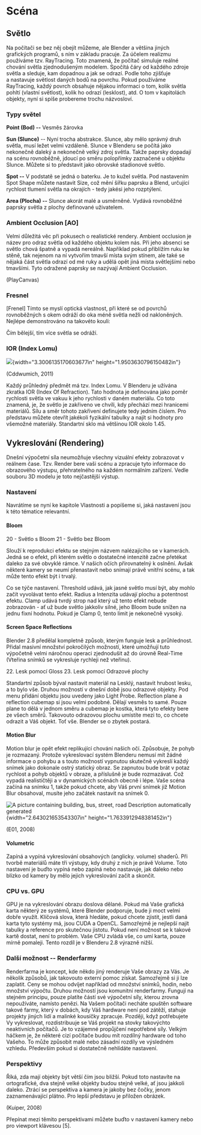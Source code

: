 # Scéna

## Světlo

Na počítači se bez něj obejít můžeme, ale Blender a většina jiných grafických programů, s ním v základu pracuje. Za účelem realizmu používáme tzv. RayTracing. Toto znamená, že počítač simuluje reálné chování světla zjednodušeným modelem. Spočítá čáry od každého zdroje světla a sleduje, kam dopadnou a jak se odrazí. Podle toho zjišťuje a nastavuje světlost daných bodů na povrchu. Pokud používáme RayTracing, každý povrch obsahuje nějakou informaci o tom, kolik světla pohltí (vlastní světlost), kolik ho odrazí (lesklost), atd. O tom v kapitolách objekty, nyní si spíše probereme trochu názvosloví.

### Typy světel

**Point (Bod) --** Vesměs žárovka

**Sun (Slunce)** -- Nyní trocha abstrakce. Slunce, aby mělo správný druh světla, musí ležet velmi vzdáleně. Slunce v Blenderu se počítá jako nekonečně daleký a nekonečně velký zdroj světla. Takže paprsky dopadají na scénu rovnoběžně, jdoucí po směru polopřímky zaznačené u objektu Slunce. Můžete si to představit jako obrovské stadionové světlo.

**Spot --** V podstatě se jedná o baterku. Je to kužel světla. Pod nastavením Spot Shape můžete nastavit Size, což mění šířku paprsku a Blend, určující rychlost tlumení světla na okrajích - tedy jakési jeho rozptýlení.

**Area (Plocha) --** Slunce akorát malé a usměrněné. Vydává rovnoběžné paprsky světla z plochy definované uživatelem.

### Ambient Occlusion \[AO\]

Velmi důležitá věc při pokusech o realistické rendery. Ambient occlusion je název pro odraz světla od každého objektu kolem nás. Při jeho absenci se světlo chová špatně a vypadá nereálně. Například pokud přiblížím ruku ke stěně, tak nejenom na ní vytvořím tmavší místa svým stínem, ale také se nějaká část světla odrazí od mé ruky a udělá opět jiná místa světlejšími nebo tmavšími. Tyto odražené paprsky se nazývají Ambient Occlusion.

(PlayCanvas)

### Fresnel

\[Frenel\] Tímto se myslí optická vlastnost, při které se od povrchů rovnoběžných s okem odráží do oka méně světla nežli od nakloněných. Nejlépe demonstrováno na takovéto kouli:

Čím bělejší, tím více světla se odráží.

### IOR (Index Lomu)

![](media/image24.png){width="3.3006135170603677in" height="1.9503630796150482in"}

(Cddwumich, 2011)

Každý průhledný předmět má tzv. Index Lomu. V Blenderu je užívána zkratka IOR (Index Of Refraction). Tato hodnota je definována jako poměr rychlosti světla ve vakuu k jeho rychlosti v daném materiálu. Co toto znamená, je, že světlo je zakřiveno ve chvíli, kdy přechází mezi hranicemi materiálů. Sílu a směr tohoto zakřivení definujete tedy jedním číslem. Pro představu můžete otevřít jakékoli fyzikální tabulky a najít si hodnoty pro všemožné materiály. Standartní sklo má většinou IOR okolo 1.45.

## Vykreslování (Rendering)

Dnešní výpočetní síla neumožňuje všechny vizuální efekty zobrazovat v reálnem čase. Tzv. Render bere vaši scénu a zpracuje tyto informace do obrazového výstupu, přehratelného na každém normálním zařízení. Vedle souboru 3D modelu je toto nejčastější výstup.

### Nastavení

Navrátíme se nyní ke kapitole Vlastnosti a popíšeme si, jaká nastavení jsou k této tématice relevantní.

#### Bloom

20 - Světlo s Bloom 21 - Světlo bez Bloom

Slouží k reprodukci efektu se stejným názvem nalézajícího se v kamerách. Jedná se o efekt, při kterém světlo o dostatečné intenzitě začne přetékat daleko za své obvyklé rámce. V našich očích přirovnatelný k oslnění. Avšak některé kamery se neumí přenastavit nebo snímají právě vnitřní scénu, a tak může tento efekt být i trvalý.

Co se týče nastavení. Threshold udává, jak jasné světlo musí být, aby mohlo začít vyvolávat tento efekt. Radius a Intenzita udávají plochu a potentnost efektu. Clamp udává tvrdý strop nad který už tento efekt nebude zobrazován - ať už bude světlo jakkoliv silné, jeho Bloom bude snížen na jednu fixní hodnotu. Pokud je Clamp 0, tento limit je nekonečně vysoký.

#### Screen Space Reflections

Blender 2.8 předělal kompletně způsob, kterým funguje lesk a průhlednost. Přidal masivní množství pokročilých možností, které umožňují tuto výpočetně velmi náročnou operaci zjednodušit až do úrovně Real-Time (Vteřina snímků se vykresluje rychleji než vteřinu).

22\. Lesk pomocí Gloss 23. Lesk pomocí Odrazové plochy

Standartní způsob býval nastavit materiál na Lesklý, nastavit hrubost lesku, a to bylo vše. Druhou možností v dnešní době jsou odrazové objekty. Pod menu přidání objektu jsou uvedeny jako Light Probe. Reflection plane a reflection cubemap si jsou velmi podobné. Dělají vesměs to samé. Pouze plane to dělá v jednom směru a cubemap je kostka, která tyto efekty bere ze všech směrů. Takovouto odrazovou plochu umístíte mezi to, co chcete odrazit a Váš objekt. Toť vše. Blender se o zbytek postará.

#### Motion Blur

Motion blur je opět efekt replikující chování našich očí. Způsobuje, že pohyb je rozmazaný. Protože vykreslovací systém Blenderu nemusí mít žádné informace o pohybu a s touto možností vypnutou skutečně vykreslí každý snímek jako dokonale ostrý statický obraz. Se zapnutou bude brát v potaz rychlost a pohyb objektů v obraze, a příslušně je bude rozmazávat. Což vypadá realističtěji a v dynamických scénách obecně i lépe. Vaše scéna začíná na snímku 1, takže pokud chcete, aby Váš první snímek již Motion Blur obsahoval, musíte jeho začátek nastavit na snímek 0.

![A picture containing building, bus, street, road Description automatically generated](media/image25.jpeg){width="2.643021653543307in" height="1.7633912948381452in"}

(E01, 2008)

#### Volumetric

Zapíná a vypíná vykreslování obsahových (anglicky. volume) shaderů. Při tvorbě materiálů máte tři výstupy, kdy druhý z nich je právě Volume. Toto nastavení je buďto vypíná nebo zapíná nebo nastavuje, jak daleko nebo blízko od kamery by mělo jejich vykreslování začít a skončit.

### CPU vs. GPU

GPU je na vykreslování obrazu doslova dělané. Pokud má Vaše grafická karta některý ze systémů, které Blender podporuje, bude ji moct velmi dobře využít. Klíčová slova, která hledáte, pokud chcete zjistit, jestli daná karta tyto systémy má, jsou CUDA a OpenCL. Samozřejmě je nejlepší najít tabulky a reference pro skutečnou jistotu. Pokud není možnost se k takové kartě dostat, není to problém. Vaše CPU zvládá vše, co umí karta, pouze mírně pomaleji. Tento rozdíl je v Blenderu 2.8 výrazně nižší.

### Další možnost -- Renderfarmy

Renderfarma je koncept, kde někdo jiný renderuje Vaše obrazy za Vás. Je několik způsobů, jak takovouto externí pomoc získat. Samozřejmě si ji lze zaplatit. Ceny se mohou odvíjet například od množství snímků, hodin, nebo množství výpočtu. Druhou možností jsou komunitní renderfarmy. Fungují na stejném principu, pouze platíte částí své výpočetní síly, kterou zrovna nepoužíváte, namísto penězi. Na Vašem počítači necháte spuštěn software takové farmy, který v dobách, kdy Váš hardware není pod zátěží, stahuje projekty jiných lidí a malinké kousíčky zpracuje. Později, když potřebujete Vy vykreslovat, rozdistribuuje se Váš projekt na stovky takovýchto neaktivních počítačů. Je to vzájemné propůjčení nepotřebné síly. Velkým háčkem je, že některé cizí počítače budou mít rozdílný hardware od toho Vašeho. To může způsobit malé nebo zásadní rozdíly ve výsledném vzhledu. Především pokud si dostatečně nehlídáte nastavení.

### Perspektivy

Říká, zda mají objekty být větší čím jsou bližší. Pokud toto nastavíte na ortografické, dva stejně velké objekty budou stejně velké, ať jsou jakkoli daleko. Ztrácí se perspektiva a kamera je jakoby bez čočky, jenom zaznamenávající plátno. Pro lepší představu je přiložen obrázek.

(Kuiper, 2008)

Přepínat mezi těmito perspektivami můžete buďto v nastavení kamery nebo pro viewport klávesou \[5\].